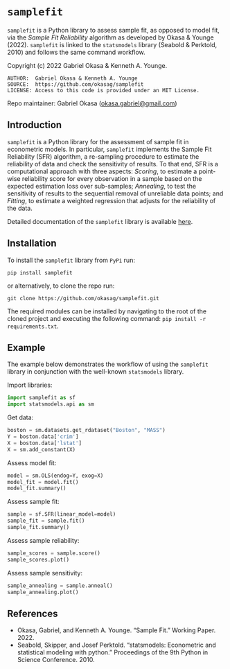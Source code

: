 # `samplefit`

`samplefit` is a Python library to assess sample fit, as opposed to model fit, via the *Sample Fit Reliability* algorithm as developed by Okasa & Younge (2022). `samplefit` is linked to the `statsmodels` library (Seabold & Perktold, 2010) and follows the same command workflow.

Copyright (c) 2022 Gabriel Okasa & Kenneth A. Younge.

	AUTHOR:  Gabriel Okasa & Kenneth A. Younge
	SOURCE:  https://github.com/okasag/samplefit
	LICENSE: Access to this code is provided under an MIT License.

Repo maintainer: Gabriel Okasa ([okasa.gabriel@gmail.com](mailto:okasa.gabriel@gmail.com))

## Introduction

`samplefit` is a Python library for the assessment of sample fit in
econometric models. In particular, `samplefit` implements the Sample Fit
Reliability (SFR) algorithm, a re-sampling procedure to estimate the
reliability of data and check the sensitivity of results. To that end,
SFR is a computational approach with three aspects: *Scoring*, to estimate a 
point-wise reliability score for every observation in a sample based on the
expected estimation loss over sub-samples; *Annealing*, to test the sensitivity
of results to the sequential removal of unreliable data points; and *Fitting*,
to estimate a weighted regression that adjusts for the reliability of the data.

Detailed documentation of the `samplefit` library is available [here](https://okasag.github.io/samplefit/).

## Installation

To install the `samplefit` library from `PyPi` run:

```
pip install samplefit
```

or alternatively, to clone the repo run:

```
git clone https://github.com/okasag/samplefit.git
```

The required modules can be installed by navigating to the root of
the cloned project and executing the following command:
`pip install -r requirements.txt`. 

## Example

The example below demonstrates the workflow of using the `samplefit` library in conjunction with the well-known `statsmodels` library.

Import libraries:
```python
import samplefit as sf
import statsmodels.api as sm
```

Get data:
```python
boston = sm.datasets.get_rdataset("Boston", "MASS")
Y = boston.data['crim']
X = boston.data['lstat']
X = sm.add_constant(X)
```

Assess model fit:
```python
model = sm.OLS(endog=Y, exog=X)
model_fit = model.fit()
model_fit.summary()
```

Assess sample fit:
```python
sample = sf.SFR(linear_model=model)
sample_fit = sample.fit()
sample_fit.summary()
```

Assess sample reliability:
```python
sample_scores = sample.score()
sample_scores.plot()
```

Assess sample sensitivity:
```python
sample_annealing = sample.anneal()
sample_annealing.plot()
```

## References

- Okasa, Gabriel, and Kenneth A. Younge. “Sample Fit.” Working Paper. 2022.
- Seabold, Skipper, and Josef Perktold. “statsmodels: Econometric and statistical modeling with python.” Proceedings of the 9th Python in Science Conference. 2010.
